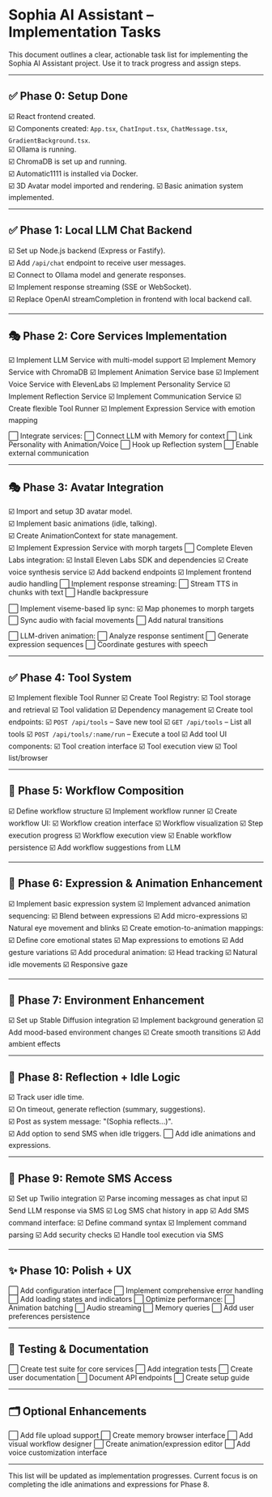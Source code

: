 # Sophia AI Assistant – Implementation Tasks

This document outlines a clear, actionable task list for implementing the Sophia AI Assistant project. Use it to track progress and assign steps.

---

## ✅ Phase 0: Setup Done
☑️ React frontend created.  
☑️ Components created: `App.tsx`, `ChatInput.tsx`, `ChatMessage.tsx`, `GradientBackground.tsx`.  
☑️ Ollama is running.  
☑️ ChromaDB is set up and running.  
☑️ Automatic1111 is installed via Docker.  
☑️ 3D Avatar model imported and rendering.
☑️ Basic animation system implemented.

---

## ✅ Phase 1: Local LLM Chat Backend
☑️ Set up Node.js backend (Express or Fastify).  
☑️ Add `/api/chat` endpoint to receive user messages.  
☑️ Connect to Ollama model and generate responses.  
☑️ Implement response streaming (SSE or WebSocket).  
☑️ Replace OpenAI streamCompletion in frontend with local backend call.

---

## 🎭 Phase 2: Core Services Implementation
☑️ Implement LLM Service with multi-model support
☑️ Implement Memory Service with ChromaDB
☑️ Implement Animation Service base
☑️ Implement Voice Service with ElevenLabs
☑️ Implement Personality Service
☑️ Implement Reflection Service
☑️ Implement Communication Service
☑️ Create flexible Tool Runner
☑️ Implement Expression Service with emotion mapping

⬜ Integrate services:
  ⬜ Connect LLM with Memory for context
  ⬜ Link Personality with Animation/Voice
  ⬜ Hook up Reflection system
  ⬜ Enable external communication

---

## 🎭 Phase 3: Avatar Integration
☑️ Import and setup 3D avatar model.  
☑️ Implement basic animations (idle, talking).  
☑️ Create AnimationContext for state management.  
☑️ Implement Expression Service with morph targets
⬜ Complete Eleven Labs integration:
  ☑️ Install Eleven Labs SDK and dependencies
  ☑️ Create voice synthesis service
  ☑️ Add backend endpoints
  ☑️ Implement frontend audio handling
  ⬜ Implement response streaming:
    ⬜ Stream TTS in chunks with text
    ⬜ Handle backpressure

⬜ Implement viseme-based lip sync:
  ☑️ Map phonemes to morph targets
  ⬜ Sync audio with facial movements
  ⬜ Add natural transitions

⬜ LLM-driven animation:
  ⬜ Analyze response sentiment
  ⬜ Generate expression sequences
  ⬜ Coordinate gestures with speech

---

## ✅ Phase 4: Tool System
☑️ Implement flexible Tool Runner
☑️ Create Tool Registry:
  ☑️ Tool storage and retrieval
  ☑️ Tool validation
  ☑️ Dependency management
☑️ Create tool endpoints:
  ☑️ `POST /api/tools` – Save new tool
  ☑️ `GET /api/tools` – List all tools
  ☑️ `POST /api/tools/:name/run` – Execute a tool
☑️ Add tool UI components:
  ☑️ Tool creation interface
  ☑️ Tool execution view
  ☑️ Tool list/browser

---

## 🔗 Phase 5: Workflow Composition
☑️ Define workflow structure
☑️ Implement workflow runner
☑️ Create workflow UI:
  ☑️ Workflow creation interface
  ☑️ Workflow visualization
  ☑️ Step execution progress
  ☑️ Workflow execution view
☑️ Enable workflow persistence
☑️ Add workflow suggestions from LLM

---

## 🎨 Phase 6: Expression & Animation Enhancement
☑️ Implement basic expression system
☑️ Implement advanced animation sequencing:
  ☑️ Blend between expressions
  ☑️ Add micro-expressions
  ☑️ Natural eye movement and blinks
☑️ Create emotion-to-animation mappings:
  ☑️ Define core emotional states
  ☑️ Map expressions to emotions
  ☑️ Add gesture variations
☑️ Add procedural animation:
  ☑️ Head tracking
  ☑️ Natural idle movements
  ☑️ Responsive gaze

---

## 🌌 Phase 7: Environment Enhancement
☑️ Set up Stable Diffusion integration
☑️ Implement background generation
☑️ Add mood-based environment changes
☑️ Create smooth transitions
☑️ Add ambient effects

---

## 🧘 Phase 8: Reflection + Idle Logic
☑️ Track user idle time.  
☑️ On timeout, generate reflection (summary, suggestions).  
☑️ Post as system message: "(Sophia reflects...)".  
☑️ Add option to send SMS when idle triggers.
⬜ Add idle animations and expressions.

---

## 📱 Phase 9: Remote SMS Access
☑️ Set up Twilio integration
☑️ Parse incoming messages as chat input
☑️ Send LLM response via SMS
☑️ Log SMS chat history in app
☑️ Add SMS command interface:
  ☑️ Define command syntax
  ☑️ Implement command parsing
  ☑️ Add security checks
  ☑️ Handle tool execution via SMS

---

## ✨ Phase 10: Polish + UX
⬜ Add configuration interface
⬜ Implement comprehensive error handling
⬜ Add loading states and indicators
⬜ Optimize performance:
  ⬜ Animation batching
  ⬜ Audio streaming
  ⬜ Memory queries
⬜ Add user preferences persistence

---

## 🧪 Testing & Documentation
⬜ Create test suite for core services
⬜ Add integration tests
⬜ Create user documentation
⬜ Document API endpoints
⬜ Create setup guide

---

## 🗂 Optional Enhancements
⬜ Add file upload support
⬜ Create memory browser interface
⬜ Add visual workflow designer
⬜ Create animation/expression editor
⬜ Add voice customization interface

---

This list will be updated as implementation progresses. Current focus is on completing the idle animations and expressions for Phase 8. 